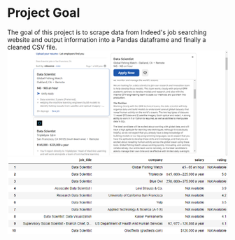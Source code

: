 # Project Goal
The goal of this project is to scrape data from Indeed's job searching website and output information into a Pandas dataframe and finally a cleaned CSV file.
![](images/pic1.png)
![](images/pic2.png)
